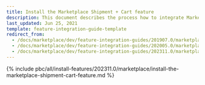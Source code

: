 ```yaml
---
title: Install the Marketplace Shipment + Cart feature
description: This document describes the process how to integrate Marketplace Shipment feature into your project
last_updated: Jun 25, 2021
template: feature-integration-guide-template
redirect_from:
  - /docs/marketplace/dev/feature-integration-guides/201907.0/marketplace-shipment-cart-feature-integration.html
  - /docs/marketplace/dev/feature-integration-guides/202005.0/marketplace-shipment-cart-feature-integration.html
  - /docs/marketplace/dev/feature-integration-guides/202311.0/marketplace-shipment-cart-feature-integration.html
---
```


{% include pbc/all/install-features/202311.0/marketplace/install-the-marketplace-shipment-cart-feature.md %} <!-- To edit, see /_includes/pbc/all/install-features/202311.0/marketplace/install-the-marketplace-shipment-cart-feature.md -->
